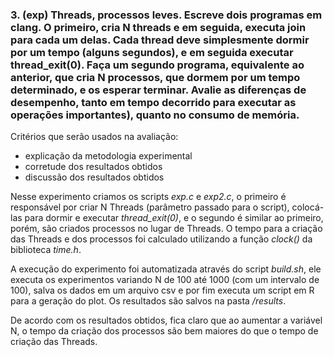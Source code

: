 ### 3.  (exp) Threads, processos leves. Escreve dois programas em clang. O primeiro, cria N threads e em seguida, executa join para cada um delas. Cada thread deve simplesmente dormir por um tempo (alguns segundos), e em seguida executar thread_exit(0). Faça um segundo programa, equivalente ao anterior, que cria N processos, que dormem por um tempo determinado, e os esperar terminar. Avalie as diferenças de desempenho, tanto em tempo decorrido para executar as operações importantes), quanto no consumo de memória. 
Critérios que serão usados na avaliação:
-   explicação da metodologia experimental
-   corretude dos resultados obtidos
-   discussão dos resultados obtidos

Nesse experimento criamos os scripts _exp.c_ e _exp2.c_, o primeiro é responsável por criar N Threads (parâmetro passado para o script), colocá-las para dormir e executar _thread_exit(0)_, e o segundo é similar ao primeiro, porém, são criados processos no lugar de Threads. O tempo para a criação das Threads e dos processos foi calculado utilizando a função _clock()_ da biblioteca _time.h_.

A execução do experimento foi automatizada através do script _build.sh_, ele executa os experimentos variando N de 100 até 1000 (com um intervalo de 100), salva os dados em um arquivo csv e por fim executa um script em R para a geração do plot. Os resultados são salvos na pasta _/results_. 

De acordo com os resultados obtidos, fica claro que ao aumentar a variável N, o tempo da criação dos processos são bem maiores do que o tempo de criação das Threads. 

